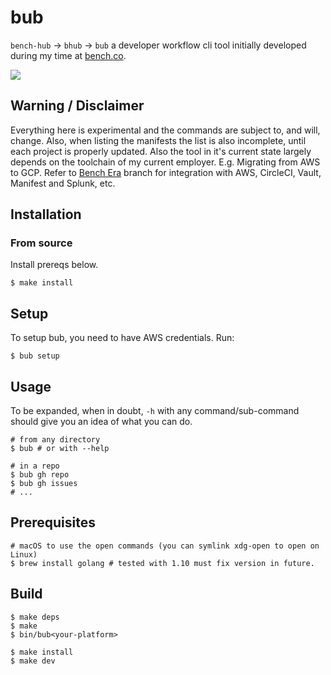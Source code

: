 # bub

`bench-hub` -> `bhub` -> `bub` a developer workflow cli tool initially developed
during my time at [bench.co](https://bench.co).

![](https://upload.wikimedia.org/wikipedia/commons/thumb/3/3f/Lil_Bub_2013_%28crop_for_thumb%29.jpg/440px-Lil_Bub_2013_%28crop_for_thumb%29.jpg)

## Warning / Disclaimer

Everything here is experimental and the commands are subject to, and will,
change. Also, when listing the manifests the list is also incomplete, until each
project is properly updated. Also the tool in it's current state largely depends
on the toolchain of my current employer. E.g. Migrating from AWS to GCP. Refer
to [Bench Era](../../tree/bench-era) branch for integration with AWS, CircleCI, Vault, Manifest
and Splunk, etc.


## Installation

### From source

Install prereqs below.

    $ make install

## Setup

To setup bub, you need to have AWS credentials. Run:

    $ bub setup

## Usage

To be expanded, when in doubt, `-h` with any command/sub-command should give you
an idea of what you can do.

    # from any directory
    $ bub # or with --help

    # in a repo
    $ bub gh repo
    $ bub gh issues
    # ...

## Prerequisites

    # macOS to use the open commands (you can symlink xdg-open to open on Linux)
    $ brew install golang # tested with 1.10 must fix version in future.

## Build

    $ make deps
    $ make
    $ bin/bub<your-platform>

    $ make install
    $ make dev
